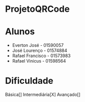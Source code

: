 # ProjetoQRCode

# Alunos
- Everton José - 01590057
- José Lourenço - 01574884 
- Rafael Francisco - 01573983
- Rafael Vinicus - 01598564

# Dificuldade
Básica[]
Intermediária[X]
Avançado[]
